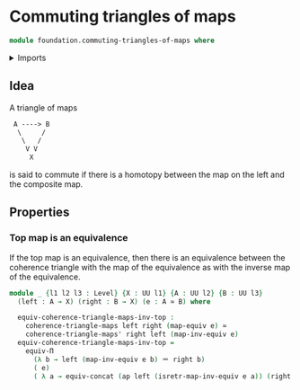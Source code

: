 # Commuting triangles of maps

```agda
module foundation.commuting-triangles-of-maps where
```

<details><summary>Imports</summary>

```agda
open import foundation-core.commuting-triangles-of-maps public
open import foundation-core.equivalences
open import foundation-core.universe-levels
open import foundation.functoriality-dependent-function-types
open import foundation.identity-types
```

</details>

## Idea

A triangle of maps

```md
 A ----> B
  \     /
   \   /
    V V
     X
```

is said to commute if there is a homotopy between the map on the left and the composite map.

## Properties

### Top map is an equivalence

If the top map is an equivalence, then there is an equivalence between the coherence triangle with the map of the equivalence as with the inverse map of the equivalence.

```agda
module _ {l1 l2 l3 : Level} {X : UU l1} {A : UU l2} {B : UU l3}
  (left : A → X) (right : B → X) (e : A ≃ B) where

  equiv-coherence-triangle-maps-inv-top :
    coherence-triangle-maps left right (map-equiv e) ≃
    coherence-triangle-maps' right left (map-inv-equiv e)
  equiv-coherence-triangle-maps-inv-top =
    equiv-Π
      (λ b → left (map-inv-equiv e b) ＝ right b)
      ( e)
      ( λ a → equiv-concat (ap left (isretr-map-inv-equiv e a)) (right (map-equiv e a)))
```

